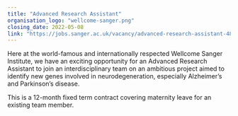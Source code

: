 ```yaml
---
title: "Advanced Research Assistant"
organisation_logo: "wellcome-sanger.png"
closing_date: 2022-05-08
link: "https://jobs.sanger.ac.uk/vacancy/advanced-research-assistant-481542.html"
---
```

Here at the world-famous and internationally respected Wellcome Sanger Institute, we have an exciting opportunity for an Advanced Research Assistant to join an interdisciplinary team on an ambitious project aimed to identify new genes involved in neurodegeneration, especially Alzheimer’s and Parkinson’s disease.

This is a 12-month fixed term contract covering maternity leave for an existing team member.
